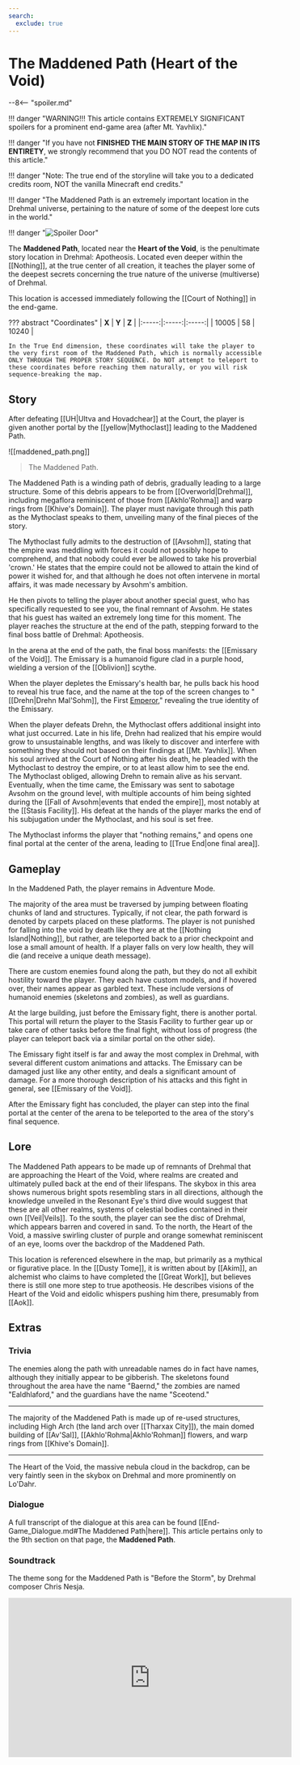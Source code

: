 ```yaml
---
search:
  exclude: true
---
```


# The Maddened Path (Heart of the Void)

--8<-- "spoiler.md"

!!! danger "WARNING!!! This article contains EXTREMELY SIGNIFICANT spoilers for a prominent end-game area (after Mt. Yavhlix)."

!!! danger "If you have not **FINISHED THE MAIN STORY OF THE MAP IN ITS ENTIRETY**, we strongly recommend that you DO NOT read the contents of this article."

!!! danger "Note: The true end of the storyline will take you to a dedicated credits room, NOT the vanilla Minecraft end credits."

!!! danger "The Maddened Path is an extremely important location in the Drehmal universe, pertaining to the nature of some of the deepest lore cuts in the world."

!!! danger "![Spoiler Door](/assets/img/spoiler_door.png)"

The **Maddened Path**, located near the **Heart of the Void**, is the penultimate story location in Drehmal: Apotheosis. Located even deeper within the [[Nothing]], at the true center of all creation, it teaches the player some of the deepest secrets concerning the true nature of the universe (multiverse) of Drehmal.

This location is accessed immediately following the [[Court of Nothing]] in the end-game.

??? abstract "Coordinates"
    | **X** | **Y** | **Z** |
    |:-----:|:-----:|:-----:|
    | 10005   |  58    | 10240  |

    In the True End dimension, these coordinates will take the player to the very first room of the Maddened Path, which is normally accessible ONLY THROUGH THE PROPER STORY SEQUENCE. Do NOT attempt to teleport to these coordinates before reaching them naturally, or you will risk sequence-breaking the map.

## Story
After defeating [[UH|Ultva and Hovadchear]] at the Court, the player is given another portal by the [[yellow|Mythoclast]] leading to the Maddened Path. 

![[maddened_path.png]]
> The Maddened Path.

The Maddened Path is a winding path of debris, gradually leading to a large structure. Some of this debris appears to be from [[Overworld|Drehmal]], including megaflora reminiscent of those from [[Akhlo'Rohma]] and warp rings from [[Khive's Domain]]. The player must navigate through this path as the Mythoclast speaks to them, unveiling many of the final pieces of the story.

The Mythoclast fully admits to the destruction of [[Avsohm]], stating that the empire was meddling with forces it could not possibly hope to comprehend, and that nobody could ever be allowed to take his proverbial 'crown.' He states that the empire could not be allowed to attain the kind of power it wished for, and that although he does not often intervene in mortal affairs, it was made necessary by Avsohm's ambition.

He then pivots to telling the player about another special guest, who has specifically requested to see you, the final remnant of Avsohm. He states that his guest has waited an extremely long time for this moment. The player reaches the structure at the end of the path, stepping forward to the final boss battle of Drehmal: Apotheosis.

In the arena at the end of the path, the final boss manifests: the [[Emissary of the Void]]. The Emissary is a humanoid figure clad in a purple hood, wielding a version of the [[Oblivion]] scythe. 

When the player depletes the Emissary's health bar, he pulls back his hood to reveal his true face, and the name at the top of the screen changes to "[[Drehn|Drehn Mal'Sohm]], the First [Emperor](/Lore/Historical_Figures/Avsohm/Emperors/)," revealing the true identity of the Emissary.

When the player defeats Drehn, the Mythoclast offers additional insight into what just occurred. Late in his life, Drehn had realized that his empire would grow to unsustainable lengths, and was likely to discover and interfere with something they should not based on their findings at [[Mt. Yavhlix]]. When his soul arrived at the Court of Nothing after his death, he pleaded with the Mythoclast to destroy the empire, or to at least allow him to see the end. The Mythoclast obliged, allowing Drehn to remain alive as his servant. Eventually, when the time came, the Emissary was sent to sabotage Avsohm on the ground level, with multiple accounts of him being sighted during the [[Fall of Avsohm|events that ended the empire]], most notably at the [[Stasis Facility]]. His defeat at the hands of the player marks the end of his subjugation under the Mythoclast, and his soul is set free.

The Mythoclast informs the player that "nothing remains," and opens one final portal at the center of the arena, leading to [[True End|one final area]].

## Gameplay
In the Maddened Path, the player remains in Adventure Mode. 

The majority of the area must be traversed by jumping between floating chunks of land and structures. Typically, if not clear, the path forward is denoted by carpets placed on these platforms. The player is not punished for falling into the void by death like they are at the [[Nothing Island|Nothing]], but rather, are teleported back to a prior checkpoint and lose a small amount of health. If a player falls on very low health, they will die (and receive a unique death message).

There are custom enemies found along the path, but they do not all exhibit hostility toward the player. They each have custom models, and if hovered over, their names appear as garbled text. These include versions of humanoid enemies (skeletons and zombies), as well as guardians.

At the large building, just before the Emissary fight, there is another portal. This portal will return the player to the Stasis Facility to further gear up or take care of other tasks before the final fight, without loss of progress (the player can teleport back via a similar portal on the other side). 

The Emissary fight itself is far and away the most complex in Drehmal, with several different custom animations and attacks. The Emissary can be damaged just like any other entity, and deals a significant amount of damage. For a more thorough description of his attacks and this fight in general, see [[Emissary of the Void]].

After the Emissary fight has concluded, the player can step into the final portal at the center of the arena to be teleported to the area of the story's final sequence.

## Lore
The Maddened Path appears to be made up of remnants of Drehmal that are approaching the Heart of the Void, where realms are created and ultimately pulled back at the end of their lifespans. The skybox in this area shows numerous bright spots resembling stars in all directions, although the knowledge unveiled in the Resonant Eye's third dive would suggest that these are all other realms, systems of celestial bodies contained in their own [[Veil|Veils]]. To the south, the player can see the disc of Drehmal, which appears barren and covered in sand. To the north, the Heart of the Void, a massive swirling cluster of purple and orange somewhat reminiscent of an eye, looms over the backdrop of the Maddened Path.

This location is referenced elsewhere in the map, but primarily as a mythical or figurative place. In the [[Dusty Tome]], it is written about by [[Akim]], an alchemist who claims to have completed the [[Great Work]], but believes there is still one more step to true apotheosis. He describes visions of the Heart of the Void and eidolic whispers pushing him there, presumably from [[Aok]].

## Extras

### Trivia

The enemies along the path with unreadable names do in fact have names, although they initially appear to be gibberish. The skeletons found throughout the area have the name "Baernd," the zombies are named "Ealdhlaford," and the guardians have the name "Sceotend."

***

The majority of the Maddened Path is made up of re-used structures, including High Arch (the land arch over [[Tharxax City]]), the main domed building of [[Av'Sal]], [[Akhlo'Rohma|Akhlo'Rohman]] flowers, and warp rings from [[Khive's Domain]].

***

The Heart of the Void, the massive nebula cloud in the backdrop, can be very faintly seen in the skybox on Drehmal and more prominently on Lo'Dahr.

### Dialogue

A full transcript of the dialogue at this area can be found [[End-Game_Dialogue.md#The Maddened Path|here]]. This article pertains only to the 9th section on that page, the **Maddened Path**.

### Soundtrack

The theme song for the Maddened Path is "Before the Storm", by Drehmal composer Chris Nesja.

<iframe width="560" height="315" src="https://www.youtube.com/embed/Ylo0oRnBzec?si=LJ3tr06ZG8FAbRn7" title="YouTube video player" frameborder="0" allow="accelerometer; autoplay; clipboard-write; encrypted-media; gyroscope; picture-in-picture; web-share" referrerpolicy="strict-origin-when-cross-origin" allowfullscreen></iframe>
